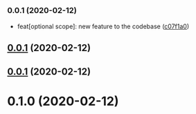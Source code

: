 ## <small>0.0.1 (2020-02-12)</small>

* feat[optional scope]: new feature to the codebase ([c07f1a0](https://github.com/ravi-pandit14/phaser-test-master/commit/c07f1a0))



## [0.0.1](https://github.com/ravi-pandit14/phaser-test-master/compare/v0.1.0...v0.0.1) (2020-02-12)



## [0.0.1](https://github.com/ravi-pandit14/phaser-test-master/compare/v0.1.0...v0.0.1) (2020-02-12)



# 0.1.0 (2020-02-12)



